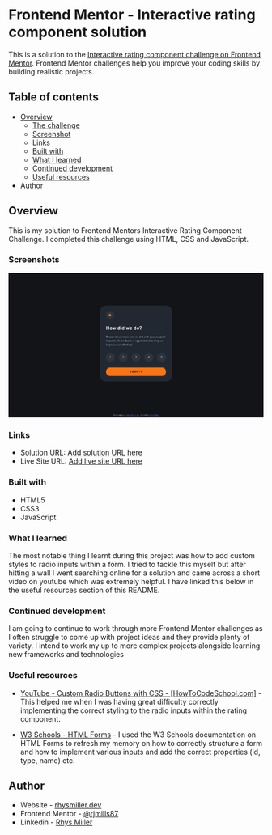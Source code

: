 # Frontend Mentor - Interactive rating component solution

This is a solution to the [Interactive rating component challenge on Frontend Mentor](https://www.frontendmentor.io/challenges/interactive-rating-component-koxpeBUmI). Frontend Mentor challenges help you improve your coding skills by building realistic projects.

## Table of contents

- [Overview](#overview)
  - [The challenge](#the-challenge)
  - [Screenshot](#screenshot)
  - [Links](#links)
  - [Built with](#built-with)
  - [What I learned](#what-i-learned)
  - [Continued development](#continued-development)
  - [Useful resources](#useful-resources)
- [Author](#author)

## Overview

This is my solution to Frontend Mentors Interactive Rating Component Challenge. I completed this challenge using HTML, CSS and JavaScript.

### Screenshots

![](./screenshot.png)

### Links

- Solution URL: [Add solution URL here](https://www.frontendmentor.io/solutions/interactive-rating-component-using-html-css-javascript-vCK__V2OnL)
- Live Site URL: [Add live site URL here](https://clever-arithmetic-5b009a.netlify.app/)

### Built with

- HTML5
- CSS3
- JavaScript

### What I learned

The most notable thing I learnt during this project was how to add custom styles to radio inputs within a form. I tried to tackle this myself but after hitting a wall I went searching online for a solution and came across a short video on youtube which was extremely helpful. I have linked this below in the useful resources section of this README.

### Continued development

I am going to continue to work through more Frontend Mentor challenges as I often struggle to come up with project ideas and they provide plenty of variety. I intend to work my up to more complex projects alongside learning new frameworks and technologies

### Useful resources

- [YouTube - Custom Radio Buttons with CSS - [HowToCodeSchool.com]](https://youtu.be/mouR7XHcQ0k?si=qrZvzlvi2lb2_GQH) - This helped me when I was having great difficulty correctly implementing the correct styling to the radio inputs within the rating component.

- [W3 Schools - HTML Forms](https://www.w3schools.com/html/html_forms.asp) - I used the W3 Schools documentation on HTML Forms to refresh my memory on how to correctly structure a form and how to implement various inputs and add the correct properties (id, type, name) etc.

## Author

- Website - [rhysmiller.dev](https://rhysmiller.dev/)
- Frontend Mentor - [@rjmills87](https://www.frontendmentor.io/profile/rjmills87)
- Linkedin - [Rhys Miller](https://www.linkedin.com/in/rjmills87/)
